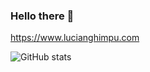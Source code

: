 ### Hello there 👋

https://www.lucianghimpu.com

![GitHub stats](https://github-readme-stats.vercel.app/api?username=GhimpuLucianEduard&show_icons=true&theme=transparent)
